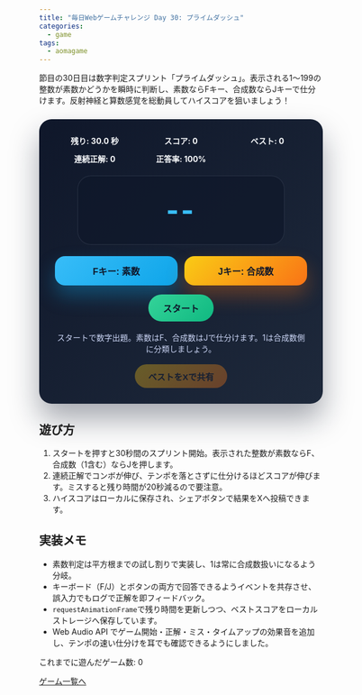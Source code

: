 ```yaml
---
title: "毎日Webゲームチャレンジ Day 30: プライムダッシュ"
categories:
  - game
tags:
  - aomagame
---
```


節目の30日目は数字判定スプリント「プライムダッシュ」。表示される1〜199の整数が素数かどうかを瞬時に判断し、素数ならFキー、合成数ならJキーで仕分けます。反射神経と算数感覚を総動員してハイスコアを狙いましょう！

<style>
#prime-dash-game {
  max-width: 560px;
  margin: 24px auto;
  padding: 28px;
  border-radius: 22px;
  background: linear-gradient(135deg, #0f172a, #1e293b);
  color: #f8fafc;
  font-family: "Inter", "Hiragino Kaku Gothic ProN", sans-serif;
  text-align: center;
  box-shadow: 0 28px 52px rgba(15, 23, 42, 0.36);
}
#prime-dash-game .hud {
  display: grid;
  grid-template-columns: repeat(auto-fit, minmax(120px, 1fr));
  gap: 12px;
  margin-bottom: 20px;
  font-weight: 700;
}
#prime-dash-game .number-card {
  position: relative;
  margin: 0 auto 20px;
  max-width: 320px;
  padding: 32px 24px;
  border-radius: 24px;
  background: rgba(15, 23, 42, 0.7);
  box-shadow: inset 0 0 0 1px rgba(148, 163, 184, 0.18);
}
#prime-dash-game .number {
  display: block;
  font-size: 3rem;
  font-weight: 800;
  letter-spacing: 0.08em;
  color: #38bdf8;
}
#prime-dash-game .choices {
  display: grid;
  grid-template-columns: repeat(auto-fit, minmax(160px, 1fr));
  gap: 12px;
  margin-bottom: 16px;
}
#prime-dash-game .choices button {
  border: none;
  border-radius: 18px;
  padding: 14px 18px;
  font-size: 1rem;
  font-weight: 700;
  cursor: pointer;
  transition: transform 0.12s ease, box-shadow 0.12s ease, opacity 0.12s ease;
}
#prime-dash-game .choices button.prime {
  background: linear-gradient(135deg, #38bdf8, #0ea5e9);
  color: #0f172a;
  box-shadow: 0 18px 34px rgba(14, 165, 233, 0.35);
}
#prime-dash-game .choices button.composite {
  background: linear-gradient(135deg, #facc15, #f97316);
  color: #0f172a;
  box-shadow: 0 18px 34px rgba(249, 115, 22, 0.32);
}
#prime-dash-game .choices button:hover:not(:disabled) {
  transform: translateY(-1px);
}
#prime-dash-game .choices button:disabled {
  opacity: 0.4;
  cursor: not-allowed;
  box-shadow: none;
}
#prime-dash-game .controls {
  display: flex;
  justify-content: center;
  margin-top: 8px;
}
#prime-dash-game .controls button {
  border: none;
  border-radius: 9999px;
  padding: 12px 26px;
  font-size: 1rem;
  font-weight: 700;
  background: linear-gradient(135deg, #34d399, #10b981);
  color: #0f172a;
  cursor: pointer;
  transition: transform 0.12s ease, box-shadow 0.12s ease, opacity 0.12s ease;
}
#prime-dash-game .controls button:hover:not(:disabled) {
  transform: translateY(-1px);
  box-shadow: 0 18px 34px rgba(16, 185, 129, 0.32);
}
#prime-dash-game .controls button:disabled {
  opacity: 0.35;
  cursor: not-allowed;
  box-shadow: none;
}
#prime-dash-game .log {
  margin-top: 18px;
  min-height: 24px;
  color: #cbd5f5;
}
#prime-dash-game .actions {
  margin-top: 18px;
  display: flex;
  justify-content: center;
}
#prime-dash-game .share-button {
  border: none;
  border-radius: 9999px;
  padding: 10px 24px;
  font-size: 0.95rem;
  font-weight: 700;
  color: #0f172a;
  background: linear-gradient(135deg, #facc15, #f97316);
  cursor: pointer;
  box-shadow: 0 16px 32px rgba(249, 115, 22, 0.32);
  transition: transform 0.12s ease, box-shadow 0.12s ease, opacity 0.12s ease;
}
#prime-dash-game .share-button:hover:not(:disabled) {
  transform: translateY(-1px);
  box-shadow: 0 20px 40px rgba(249, 115, 22, 0.4);
}
#prime-dash-game .share-button:disabled {
  opacity: 0.35;
  cursor: not-allowed;
  box-shadow: none;
}
</style>

<div id="prime-dash-game">
  <div class="hud">
    <span class="time">残り: 30.0 秒</span>
    <span class="score">スコア: 0</span>
    <span class="best">ベスト: 0</span>
    <span class="combo">連続正解: 0</span>
    <span class="accuracy">正答率: 100%</span>
  </div>
  <div class="number-card">
    <span class="number">--</span>
  </div>
  <div class="choices">
    <button type="button" class="prime" data-choice="prime">Fキー: 素数</button>
    <button type="button" class="composite" data-choice="composite">Jキー: 合成数</button>
  </div>
  <div class="controls">
    <button type="button" class="start">スタート</button>
  </div>
  <p class="log">スタートで数字出題。素数はF、合成数はJで仕分けます。1は合成数側に分類しましょう。</p>
  <div class="actions">
    <button type="button" class="share-button" disabled>ベストをXで共有</button>
  </div>
</div>

<script>
(() => {
  const root = document.getElementById('prime-dash-game');
  if (!root) {
    return;
  }

  const timeEl = root.querySelector('.time');
  const scoreEl = root.querySelector('.score');
  const bestEl = root.querySelector('.best');
  const comboEl = root.querySelector('.combo');
  const accuracyEl = root.querySelector('.accuracy');
  const numberEl = root.querySelector('.number');
  const choiceButtons = Array.from(root.querySelectorAll('.choices button'));
  const startButton = root.querySelector('.start');
  const logEl = root.querySelector('.log');
  const shareButton = root.querySelector('.share-button');
  const getPlayCountEl = () => document.querySelector('[data-aomagame-play-count]');

  const storageKey = 'aomagame:best:prime-dash';
  const playedKey = 'aomagame:played:prime-dash';

  const state = {
    running: false,
    timeLimit: 30,
    startTime: 0,
    timerId: null,
    score: 0,
    best: 0,
    combo: 0,
    attempts: 0,
    correct: 0,
    currentValue: 0,
    currentIsPrime: false,
    storageAvailable: false
  };

  let audioCtx = null;
  const soundMap = {
    start: { frequency: 520, duration: 0.18, gain: 0.22 },
    correct: { frequency: 780, duration: 0.16, gain: 0.22 },
    miss: { frequency: 260, duration: 0.28, gain: 0.24 }
  };

  const ensureAudio = () => {
    const Context = window.AudioContext || window.webkitAudioContext;
    if (!Context) {
      return null;
    }
    if (!audioCtx) {
      audioCtx = new Context();
    }
    if (audioCtx.state === 'suspended') {
      audioCtx.resume().catch(() => {});
    }
    return audioCtx;
  };

  const playTone = (type) => {
    const ctx = ensureAudio();
    if (!ctx) {
      return;
    }
    const { frequency, duration, gain } = soundMap[type] ?? soundMap.correct;
    const now = ctx.currentTime;
    const oscillator = ctx.createOscillator();
    oscillator.type = 'sine';
    oscillator.frequency.setValueAtTime(frequency, now);
    const envelope = ctx.createGain();
    envelope.gain.setValueAtTime(gain, now);
    envelope.gain.exponentialRampToValueAtTime(0.001, now + duration);
    oscillator.connect(envelope).connect(ctx.destination);
    oscillator.start(now);
    oscillator.stop(now + duration + 0.05);
  };

  const detectStorage = () => {
    try {
      const testKey = `${storageKey}:test`;
      localStorage.setItem(testKey, '1');
      localStorage.removeItem(testKey);
      state.storageAvailable = true;
    } catch (error) {
      state.storageAvailable = false;
    }
  };

  const loadBest = () => {
    if (!state.storageAvailable) {
      return;
    }
    const stored = localStorage.getItem(storageKey);
    if (!stored) {
      return;
    }
    const value = Number.parseInt(stored, 10);
    if (!Number.isNaN(value) && value >= 0) {
      state.best = value;
      bestEl.textContent = `ベスト: ${state.best}`;
    }
  };

  const saveBest = () => {
    if (!state.storageAvailable) {
      return;
    }
    localStorage.setItem(storageKey, String(state.best));
  };

  const updatePlayCount = () => {
    const counterEl = getPlayCountEl();
    if (!counterEl) {
      return;
    }
    try {
      let total = 0;
      for (let i = 0; i < localStorage.length; i += 1) {
        const key = localStorage.key(i);
        if (typeof key !== 'string' || !key.startsWith('aomagame:played:')) {
          continue;
        }
        const value = Number.parseInt(localStorage.getItem(key) ?? '0', 10);
        if (!Number.isNaN(value) && value > 0) {
          total += 1;
        }
      }
      counterEl.textContent = total;
    } catch (error) {
      counterEl.textContent = '0';
    }
  };

  const markPlayed = () => {
    if (!state.storageAvailable) {
      return;
    }
    try {
      const current = Number.parseInt(localStorage.getItem(playedKey) ?? '0', 10);
      const next = Number.isNaN(current) ? 1 : current + 1;
      localStorage.setItem(playedKey, String(next));
    } catch (error) {
      return;
    }
    updatePlayCount();
  };

  const setLog = (message) => {
    logEl.textContent = message;
  };

  const updateHud = () => {
    scoreEl.textContent = `スコア: ${state.score}`;
    bestEl.textContent = `ベスト: ${state.best}`;
    comboEl.textContent = `連続正解: ${state.combo}`;
    const accuracy =
      state.attempts === 0 ? 100 : Math.round((state.correct / state.attempts) * 100);
    accuracyEl.textContent = `正答率: ${accuracy}%`;
  };

  const enableShare = () => {
    if (!shareButton) {
      return;
    }
    shareButton.disabled = state.best === 0;
  };

  const applyPenalty = () => {
    const penaltySeconds = 20;
    state.startTime -= penaltySeconds * 1000;
    const elapsed = (performance.now() - state.startTime) / 1000;
    const remaining = Math.max(0, state.timeLimit - elapsed);
    if (remaining <= 0) {
      timeEl.textContent = '残り: 0.0 秒';
      endGame();
      return true;
    }
    return false;
  };

  const isPrime = (value) => {
    if (value <= 1) {
      return false;
    }
    if (value === 2) {
      return true;
    }
    if (value % 2 === 0) {
      return false;
    }
    const limit = Math.floor(Math.sqrt(value));
    for (let i = 3; i <= limit; i += 2) {
      if (value % i === 0) {
        return false;
      }
    }
    return true;
  };

  const spawnNumber = () => {
    const value = 1 + Math.floor(Math.random() * 199);
    state.currentValue = value;
    state.currentIsPrime = isPrime(value);
    numberEl.textContent = String(value);
  };

  const stopGame = () => {
    state.running = false;
    if (state.timerId !== null) {
      cancelAnimationFrame(state.timerId);
      state.timerId = null;
    }
    startButton.disabled = false;
    choiceButtons.forEach((button) => {
      button.disabled = true;
    });
  };

  const endGame = () => {
    stopGame();
    playTone('miss');
    const accuracy =
      state.attempts === 0 ? 100 : Math.round((state.correct / state.attempts) * 100);
    setLog(`タイムアップ！スコア ${state.score}、正答率 ${accuracy}% でした。`);
    enableShare();
  };
  const tick = () => {
    const elapsed = (performance.now() - state.startTime) / 1000;
    const remaining = Math.max(0, state.timeLimit - elapsed);
    timeEl.textContent = `残り: ${remaining.toFixed(1)} 秒`;
    if (!state.running) {
      return;
    }
    if (remaining <= 0) {
      timeEl.textContent = '残り: 0.0 秒';
      endGame();
      return;
    }
    state.timerId = requestAnimationFrame(tick);
  };

  const startGame = () => {
    markPlayed();
    playTone('start');
    state.running = true;
    state.startTime = performance.now();
    state.score = 0;
    state.combo = 0;
    state.attempts = 0;
    state.correct = 0;
    spawnNumber();
    updateHud();
    setLog('素数ならF、合成数ならJ。1は合成数に分類！テンポ良く仕分けよう。');
    startButton.disabled = true;
    choiceButtons.forEach((button) => {
      button.disabled = false;
    });
    if (state.timerId !== null) {
      cancelAnimationFrame(state.timerId);
    }
    state.timerId = requestAnimationFrame(tick);
  };

  const handleChoice = (choice) => {
    if (!state.running) {
      return;
    }
    state.attempts += 1;
    const userIsPrime = choice === 'prime';
    if (userIsPrime === state.currentIsPrime) {
      state.score += 1;
      state.combo += 1;
      state.correct += 1;
      playTone('correct');
      setLog(`正解！連続正解 ${state.combo}。次の数字へ。`);
      if (state.score > state.best) {
        state.best = state.score;
        saveBest();
      }
    } else {
      state.combo = 0;
      const correctLabel = state.currentIsPrime ? '素数' : '合成数';
      setLog(`惜しい！ ${state.currentValue} は ${correctLabel} でした。時間が -20 秒されます。`);
      playTone('miss');
      if (applyPenalty()) {
        return;
      }
    }
    updateHud();
    enableShare();
    spawnNumber();
  };

  choiceButtons.forEach((button) => {
    button.addEventListener('click', () => {
      handleChoice(button.dataset.choice || 'prime');
    });
  });

  startButton.addEventListener('click', () => {
    if (state.running) {
      return;
    }
    startGame();
  });

  window.addEventListener('keydown', (event) => {
    if (event.key.toLowerCase() === 'f') {
      event.preventDefault();
      handleChoice('prime');
    } else if (event.key.toLowerCase() === 'j') {
      event.preventDefault();
      handleChoice('composite');
    }
  });

  if (shareButton) {
    shareButton.addEventListener('click', (event) => {
      event.preventDefault();
      if (state.best === 0) {
        return;
      }
      const text = `プライムダッシュでスコア ${state.best}！ #aomagame`;
      const shareUrl = new URL('https://twitter.com/intent/tweet');
      shareUrl.searchParams.set('text', text);
      shareUrl.searchParams.set('url', window.location.href);
      window.open(shareUrl.toString(), '_blank', 'noopener');
    });
  }

  detectStorage();
  loadBest();
  enableShare();
  updateHud();
  if (document.readyState === 'loading') {
    document.addEventListener('DOMContentLoaded', updatePlayCount, { once: true });
  } else {
    updatePlayCount();
  }
})();
</script>

## 遊び方
1. スタートを押すと30秒間のスプリント開始。表示された整数が素数ならF、合成数（1含む）ならJを押します。
2. 連続正解でコンボが伸び、テンポを落とさずに仕分けるほどスコアが伸びます。ミスすると残り時間が20秒減るので要注意。
3. ハイスコアはローカルに保存され、シェアボタンで結果をXへ投稿できます。

## 実装メモ
- 素数判定は平方根までの試し割りで実装し、1は常に合成数扱いになるよう分岐。
- キーボード（F/J）とボタンの両方で回答できるようイベントを共存させ、誤入力でもログで正解を即フィードバック。
- `requestAnimationFrame`で残り時間を更新しつつ、ベストスコアをローカルストレージへ保存しています。
- Web Audio API でゲーム開始・正解・ミス・タイムアップの効果音を追加し、テンポの速い仕分けを耳でも確認できるようにしました。

<p class="game-progress">これまでに遊んだゲーム数: <span data-aomagame-play-count>0</span></p>
<p class="game-link"><a href="{{ "/tags/#aomagame" | relative_url }}">ゲーム一覧へ</a></p>
